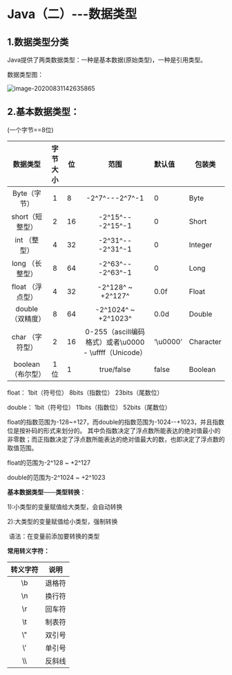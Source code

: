 # Java（二）---数据类型

## 1.数据类型分类

Java提供了两类数据类型：一种是基本数据(原始类型)，一种是引用类型。

数据类型图：

![image-20200831142635865](https://i.loli.net/2020/08/31/tMwGr8LkvuoUa76.png)

## 2.**基本数据类型：**

(一个字节==8位)

|       数据类型       | 字节大小 | 位   |                         范围                          | 默认值   | 包装类    |
| :------------------: | :------: | ---- | :---------------------------------------------------: | :------- | --------- |
|     Byte（字节）     |    1     | 8    |                    -2^7^---2^7^-1                     | 0        | Byte      |
|   short（短整型）    |    2     | 16   |                   -2^15^---2^15^-1                    | 0        | Short     |
|     int （整型）     |    4     | 32   |                   -2^31^---2^31^-1                    | 0        | Integer   |
|   long （长整型）    |    8     | 64   |                   -2^63^---2^63^-1                    | 0        | Long      |
|   float （浮点型）   |    4     | 32   |                   -2^128^ ~ +2^127^                   | 0.0f     | Float     |
|  double  （双精度）  |    8     | 64   |                  -2^1024^ ~ +2^1023^                  | 0.0d     | Double    |
|  char   （字符型）   |    2     | 16   | 0-255（ascill编码格式）或者\u0000 - \uffff（Unicode） | ‘\u0000’ | Character |
| boolean   （布尔型） |   1位    | 1    |                      true/false                       | false    | Boolean   |

float：
    1bit（符号位） 8bits（指数位） 23bits（尾数位）

double：
    1bit（符号位） 11bits（指数位） 52bits（尾数位）

float的指数范围为-128~+127，而double的指数范围为-1024--+1023，并且指数位是按补码的形式来划分的。
其中负指数决定了浮点数所能表达的绝对值最小的非零数；而正指数决定了浮点数所能表达的绝对值最大的数，也即决定了浮点数的取值范围。

float的范围为-2^128 ~ +2^127

double的范围为-2^1024 ~ +2^1023



**基本数据类型**——**类型转换**：

   1):小类型的变量赋值给大类型，会自动转换

   2):大类型的变量赋值给小类型，强制转换

​     语法：在变量前添加要转换的类型



**常用转义字符：**

| 转义字符 | 说明   |
| :------: | ------ |
|    \b    | 退格符 |
|    \n    | 换行符 |
|    \r    | 回车符 |
|    \t    | 制表符 |
|   \\"    | 双引号 |
|   \\'    | 单引号 |
|   \\\    | 反斜线 |

